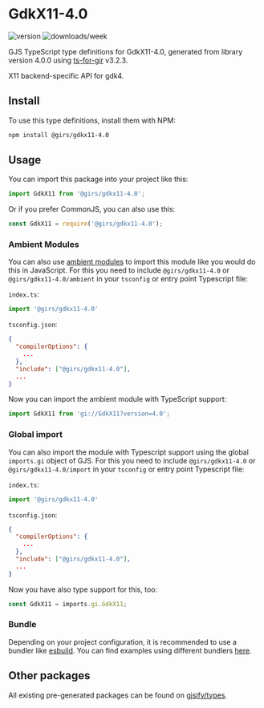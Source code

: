 
# GdkX11-4.0

![version](https://img.shields.io/npm/v/@girs/gdkx11-4.0)
![downloads/week](https://img.shields.io/npm/dw/@girs/gdkx11-4.0)


GJS TypeScript type definitions for GdkX11-4.0, generated from library version 4.0.0 using [ts-for-gir](https://github.com/gjsify/ts-for-gir) v3.2.3.

X11 backend-specific API for gdk4.

## Install

To use this type definitions, install them with NPM:
```bash
npm install @girs/gdkx11-4.0
```

## Usage

You can import this package into your project like this:
```ts
import GdkX11 from '@girs/gdkx11-4.0';
```

Or if you prefer CommonJS, you can also use this:
```ts
const GdkX11 = require('@girs/gdkx11-4.0');
```

### Ambient Modules

You can also use [ambient modules](https://github.com/gjsify/ts-for-gir/tree/main/packages/cli#ambient-modules) to import this module like you would do this in JavaScript.
For this you need to include `@girs/gdkx11-4.0` or `@girs/gdkx11-4.0/ambient` in your `tsconfig` or entry point Typescript file:

`index.ts`:
```ts
import '@girs/gdkx11-4.0'
```

`tsconfig.json`:
```json
{
  "compilerOptions": {
    ...
  },
  "include": ["@girs/gdkx11-4.0"],
  ...
}
```

Now you can import the ambient module with TypeScript support: 

```ts
import GdkX11 from 'gi://GdkX11?version=4.0';
```

### Global import

You can also import the module with Typescript support using the global `imports.gi` object of GJS.
For this you need to include `@girs/gdkx11-4.0` or `@girs/gdkx11-4.0/import` in your `tsconfig` or entry point Typescript file:

`index.ts`:
```ts
import '@girs/gdkx11-4.0'
```

`tsconfig.json`:
```json
{
  "compilerOptions": {
    ...
  },
  "include": ["@girs/gdkx11-4.0"],
  ...
}
```

Now you have also type support for this, too:

```ts
const GdkX11 = imports.gi.GdkX11;
```

### Bundle

Depending on your project configuration, it is recommended to use a bundler like [esbuild](https://esbuild.github.io/). You can find examples using different bundlers [here](https://github.com/gjsify/ts-for-gir/tree/main/examples).

## Other packages

All existing pre-generated packages can be found on [gjsify/types](https://github.com/gjsify/types).

